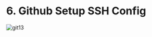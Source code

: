 # 6. Github Setup SSH Config

![git13](https://user-images.githubusercontent.com/50626798/230410658-f81466ef-efbf-4c38-a022-7cd9b8b3e55b.png)
